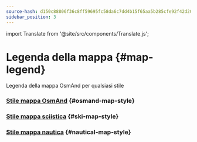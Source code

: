 ```yaml
---
source-hash: d150c88806f36c8ff59695fc58da6c7dd4b15f65aa5b285cfe92f42d2014a81b
sidebar_position: 3
---
```

import Translate from '@site/src/components/Translate.js';

# Legenda della mappa {#map-legend}

Legenda della mappa OsmAnd per qualsiasi stile

### [Stile mappa OsmAnd](./osmand.md) {#osmand-map-style}
<Translate android="yes" id="default_render_descr" />

### [Stile mappa sciistica](./ski-map.md) {#ski-map-style}
<Translate android="yes" id="ski_map_render_descr" />

### [Stile mappa nautica](./nautical-map.md) {#nautical-map-style}
<Translate android="yes" id="nautical_render_descr" />
